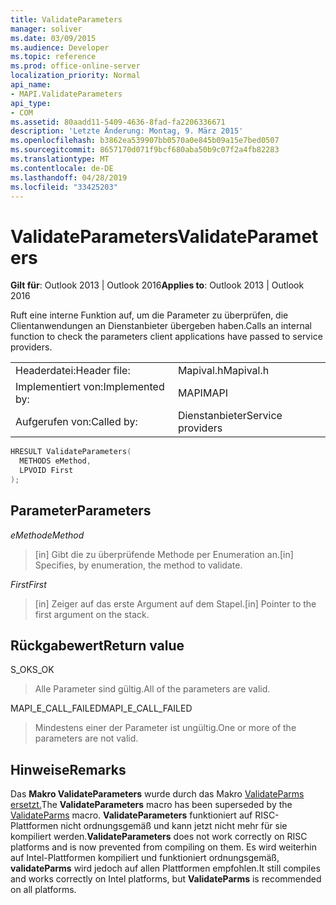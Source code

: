 ```yaml
---
title: ValidateParameters
manager: soliver
ms.date: 03/09/2015
ms.audience: Developer
ms.topic: reference
ms.prod: office-online-server
localization_priority: Normal
api_name:
- MAPI.ValidateParameters
api_type:
- COM
ms.assetid: 80aadd11-5409-4636-8fad-fa2206336671
description: 'Letzte Änderung: Montag, 9. März 2015'
ms.openlocfilehash: b3862ea539907bb0570a0e845b09a15e7bed0507
ms.sourcegitcommit: 8657170d071f9bcf680aba50b9c07f2a4fb82283
ms.translationtype: MT
ms.contentlocale: de-DE
ms.lasthandoff: 04/28/2019
ms.locfileid: "33425203"
---
```

# <a name="validateparameters"></a><span data-ttu-id="69ac3-103">ValidateParameters</span><span class="sxs-lookup"><span data-stu-id="69ac3-103">ValidateParameters</span></span>

  
  
<span data-ttu-id="69ac3-104">**Gilt für**: Outlook 2013 | Outlook 2016</span><span class="sxs-lookup"><span data-stu-id="69ac3-104">**Applies to**: Outlook 2013 | Outlook 2016</span></span> 
  
<span data-ttu-id="69ac3-105">Ruft eine interne Funktion auf, um die Parameter zu überprüfen, die Clientanwendungen an Dienstanbieter übergeben haben.</span><span class="sxs-lookup"><span data-stu-id="69ac3-105">Calls an internal function to check the parameters client applications have passed to service providers.</span></span> 
  
|||
|:-----|:-----|
|<span data-ttu-id="69ac3-106">Headerdatei:</span><span class="sxs-lookup"><span data-stu-id="69ac3-106">Header file:</span></span>  <br/> |<span data-ttu-id="69ac3-107">Mapival.h</span><span class="sxs-lookup"><span data-stu-id="69ac3-107">Mapival.h</span></span>  <br/> |
|<span data-ttu-id="69ac3-108">Implementiert von:</span><span class="sxs-lookup"><span data-stu-id="69ac3-108">Implemented by:</span></span>  <br/> |<span data-ttu-id="69ac3-109">MAPI</span><span class="sxs-lookup"><span data-stu-id="69ac3-109">MAPI</span></span>  <br/> |
|<span data-ttu-id="69ac3-110">Aufgerufen von:</span><span class="sxs-lookup"><span data-stu-id="69ac3-110">Called by:</span></span>  <br/> |<span data-ttu-id="69ac3-111">Dienstanbieter</span><span class="sxs-lookup"><span data-stu-id="69ac3-111">Service providers</span></span>  <br/> |
   
```cpp
HRESULT ValidateParameters(
  METHODS eMethod,
  LPVOID First
);
```

## <a name="parameters"></a><span data-ttu-id="69ac3-112">Parameter</span><span class="sxs-lookup"><span data-stu-id="69ac3-112">Parameters</span></span>

 <span data-ttu-id="69ac3-113">_eMethod_</span><span class="sxs-lookup"><span data-stu-id="69ac3-113">_eMethod_</span></span>
  
> <span data-ttu-id="69ac3-114">[in] Gibt die zu überprüfende Methode per Enumeration an.</span><span class="sxs-lookup"><span data-stu-id="69ac3-114">[in] Specifies, by enumeration, the method to validate.</span></span> 
    
 <span data-ttu-id="69ac3-115">_First_</span><span class="sxs-lookup"><span data-stu-id="69ac3-115">_First_</span></span>
  
> <span data-ttu-id="69ac3-116">[in] Zeiger auf das erste Argument auf dem Stapel.</span><span class="sxs-lookup"><span data-stu-id="69ac3-116">[in] Pointer to the first argument on the stack.</span></span>
    
## <a name="return-value"></a><span data-ttu-id="69ac3-117">Rückgabewert</span><span class="sxs-lookup"><span data-stu-id="69ac3-117">Return value</span></span>

<span data-ttu-id="69ac3-118">S_OK</span><span class="sxs-lookup"><span data-stu-id="69ac3-118">S_OK</span></span> 
  
> <span data-ttu-id="69ac3-119">Alle Parameter sind gültig.</span><span class="sxs-lookup"><span data-stu-id="69ac3-119">All of the parameters are valid.</span></span> 
    
<span data-ttu-id="69ac3-120">MAPI_E_CALL_FAILED</span><span class="sxs-lookup"><span data-stu-id="69ac3-120">MAPI_E_CALL_FAILED</span></span> 
  
> <span data-ttu-id="69ac3-121">Mindestens einer der Parameter ist ungültig.</span><span class="sxs-lookup"><span data-stu-id="69ac3-121">One or more of the parameters are not valid.</span></span>
    
## <a name="remarks"></a><span data-ttu-id="69ac3-122">Hinweise</span><span class="sxs-lookup"><span data-stu-id="69ac3-122">Remarks</span></span>

<span data-ttu-id="69ac3-123">Das **Makro ValidateParameters** wurde durch das Makro [ValidateParms ersetzt.](validateparms.md)</span><span class="sxs-lookup"><span data-stu-id="69ac3-123">The **ValidateParameters** macro has been superseded by the [ValidateParms](validateparms.md) macro.</span></span> <span data-ttu-id="69ac3-124">**ValidateParameters** funktioniert auf RISC-Plattformen nicht ordnungsgemäß und kann jetzt nicht mehr für sie kompiliert werden.</span><span class="sxs-lookup"><span data-stu-id="69ac3-124">**ValidateParameters** does not work correctly on RISC platforms and is now prevented from compiling on them.</span></span> <span data-ttu-id="69ac3-125">Es wird weiterhin auf Intel-Plattformen kompiliert und funktioniert ordnungsgemäß, **validateParms** wird jedoch auf allen Plattformen empfohlen.</span><span class="sxs-lookup"><span data-stu-id="69ac3-125">It still compiles and works correctly on Intel platforms, but **ValidateParms** is recommended on all platforms.</span></span> 
  

